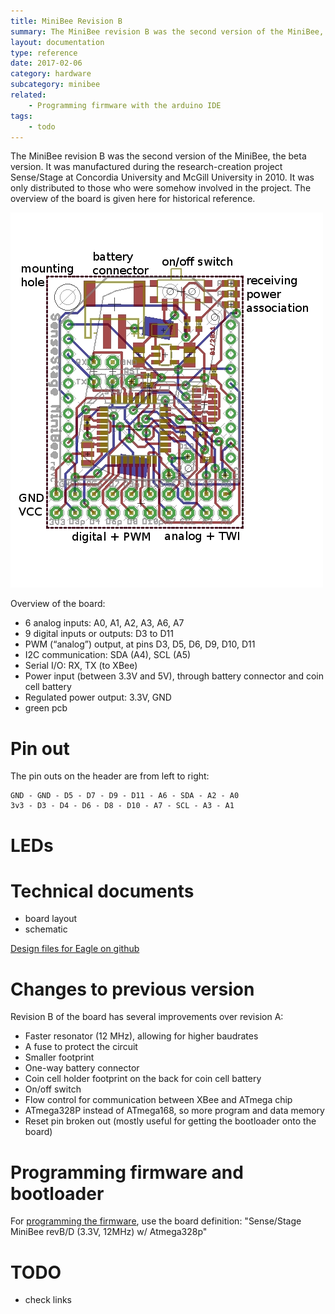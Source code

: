 ```yaml
---
title: MiniBee Revision B
summary: The MiniBee revision B was the second version of the MiniBee, the beta version. It was manufactured during the research-creation project Sense/Stage at Concordia University and McGill University in 2010.
layout: documentation
type: reference
date: 2017-02-06
category: hardware
subcategory: minibee
related: 
    - Programming firmware with the arduino IDE
tags:
    - todo
---
```


The MiniBee revision B was the second version of the MiniBee, the beta version. It was manufactured during the research-creation project Sense/Stage at Concordia University and McGill University in 2010. It was only distributed to those who were somehow involved in the project. The overview of the board is given here for historical reference.

![](/img/minibee_revB_annotated.jpg)


Overview of the board:

* 6 analog inputs: A0, A1, A2, A3, A6, A7
* 9 digital inputs or outputs: D3 to D11
* PWM (“analog”) output, at pins D3, D5, D6, D9, D10, D11
* I2C communication: SDA (A4), SCL (A5)
* Serial I/O: RX, TX (to XBee)
* Power input (between 3.3V and 5V), through battery connector and coin cell battery
* Regulated power output: 3.3V, GND
* green pcb

# Pin out

The pin outs on the header are from left to right:

    GND - GND - D5 - D7 - D9 - D11 - A6 - SDA - A2 - A0
    3v3 - D3 - D4 - D6 - D8 - D10 - A7 - SCL - A3 - A1

# LEDs

# Technical documents

* board layout
* schematic


[Design files for Eagle on github](https://github.com/sensestage/minibee_hardware/tree/master/minibee/revB)

# Changes to previous version

Revision B of the board has several improvements over revision A:

* Faster resonator (12 MHz), allowing for higher baudrates
* A fuse to protect the circuit
* Smaller footprint
* One-way battery connector
* Coin cell holder footprint on the back for coin cell battery
* On/off switch
* Flow control for communication between XBee and ATmega chip
* ATmega328P instead of ATmega168, so more program and data memory
* Reset pin broken out (mostly useful for getting the bootloader onto the board)


# Programming firmware and bootloader

For [programming the firmware](programming-firmware-with-the-arduino-ide), use the board definition: "Sense/Stage MiniBee revB/D (3.3V, 12MHz) w/ Atmega328p"

# TODO

- check links